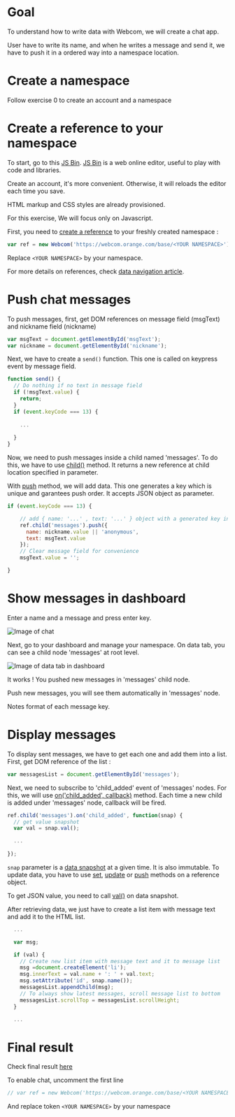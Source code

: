 # Goal

To understand how to write data with Webcom, we will create a chat app.

User have to write its name, and when he writes a message and send it, we have to push it in a ordered way into a namespace location.

# Create a namespace

Follow exercise 0 to create an account and a namespace

# Create a reference to your namespace

To start, go to this [JS Bin](https://jsbin.com/gejebif/edit?js,output). [JS Bin](https://jsbin.com) is a web online editor, useful to play with code and libraries.

Create an account, it's more convenient. Otherwise, it will reloads the editor each time you save.

HTML markup and CSS styles are already provisioned.

For this exercise, We will focus only on Javascript.

First, you need to [create a reference](https://webcom.orange.com/doc/Webcom.html) to your freshly created namespace :

```javascript
var ref = new Webcom('https://webcom.orange.com/base/<YOUR NAMESPACE>');
```

Replace `<YOUR NAMESPACE>` by your namespace.

For more details on references, check [data navigation article](https://webcom.orange.com/doc/tutorial-data-navigation.html).


# Push chat messages

To push messages, first, get DOM references on message field (msgText) and nickname field (nickname)

```javascript
var msgText = document.getElementById('msgText');
var nickname = document.getElementById('nickname');
```

Next, we have to create a `send()` function. This one is called on keypress event by message field.

```javascript
function send() {
  // Do nothing if no text in message field
  if (!msgText.value) {
    return;
  }
  if (event.keyCode === 13) {
  
	...
	
  }
}
```

Now, we need to push messages inside a child named 'messages'. To do this, we have to use [child(<location>)](https://webcom.orange.com/doc/Webcom.html#child) method. 
It returns a new reference at child location specified in parameter.

With [push](https://webcom.orange.com/doc/Webcom.html#push) method, we will add data. This one generates a key which is unique and garantees push order. 
It accepts JSON object as parameter.

```javascript
if (event.keyCode === 13) {

	// add { name: '...' , text: '...' } object with a generated key into 'messages' node
	ref.child('messages').push({
	  name: nickname.value || 'anonymous',
	  text: msgText.value
	});
	// Clear message field for convenience
	msgText.value = '';    

}
```

# Show messages in dashboard

Enter a name and a message and press enter key.

![Image of chat](https://raw.githubusercontent.com/webcom-components/tutorials/master/ex2/chat.png)

Next, go to your dashboard and manage your namespace. On data tab, you can see a child node 'messages' at root level. 

![Image of data tab in dashboard](https://raw.githubusercontent.com/webcom-components/tutorials/master/ex2/dashboard.png)

It works ! You pushed new messages in 'messages' child node.

Push new messages, you will see them automatically in 'messages' node.

Notes format of each message key.

# Display messages

To display sent messages, we have to get each one and add them into a list. 
First, get DOM reference of the list :

```javascript
var messagesList = document.getElementById('messages');
```

Next, we need to subscribe to 'child_added' event of 'messages' nodes. 
For this, we will use [on('child_added', callback)](https://webcom.orange.com/doc/Webcom.html#on) method.
Each time a new child is added under 'messages' node, callback will be fired.

```javascript
ref.child('messages').on('child_added', function(snap) {
  // get value snapshot
  var val = snap.val();

  ...
  
});
```

`snap` parameter is a [data snapshot](https://webcom.orange.com/doc/api.DataSnapshot.html) at a given time.
It is also immutable. To update data, you have to use [set](https://webcom.orange.com/doc/Webcom.html#set), 
[update](https://webcom.orange.com/doc/Webcom.html#update) or 
[push](https://webcom.orange.com/doc/Webcom.html#push) methods on a reference object.

To get JSON value, you need to call [val()](https://webcom.orange.com/doc/api.DataSnapshot.html#val) on data snapshot.

After retrieving data, we just have to create a list item with message text and add it to the HTML list.

```javascript
  ...

  var msg;

  if (val) {
  	// Create new list item with message text and it to message list
    msg =document.createElement('li');
    msg.innerText = val.name + ': ' + val.text;
    msg.setAttribute('id', snap.name());
    messagesList.appendChild(msg);
    // To always show latest messages, scroll message list to bottom
    messagesList.scrollTop = messagesList.scrollHeight;
  }

  ...
```

# Final result

Check final result [here](https://jsbin.com/tevovo/edit?js,output)

To enable chat, uncomment the first line 

```javascript
// var ref = new Webcom('https://webcom.orange.com/base/<YOUR NAMESPACE>');
```

And replace token `<YOUR NAMESPACE>` by your namespace